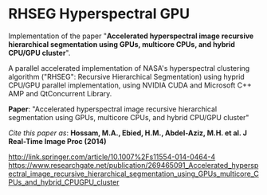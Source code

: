 # RHSEG Hyperspectral GPU
Implementation of the paper "**Accelerated hyperspectral image recursive hierarchical segmentation using GPUs, multicore CPUs, and hybrid CPU/GPU cluster**".

A parallel accelerated implementation of NASA's hyperspectral clustering algorithm ("RHSEG": Recursive Hierarchical Segmentation) using hyprid CPU/GPU parallel implementation, using NVIDIA CUDA and Microsoft C++ AMP and QtConcurrent Library.

**Paper**: "Accelerated hyperspectral image recursive hierarchical segmentation using GPUs, multicore CPUs, and hybrid CPU/GPU cluster" 

*Cite this paper as*: **Hossam, M.A., Ebied, H.M., Abdel-Aziz, M.H. et al. J Real-Time Image Proc (2014)**

http://link.springer.com/article/10.1007%2Fs11554-014-0464-4
https://www.researchgate.net/publication/269465091_Accelerated_hyperspectral_image_recursive_hierarchical_segmentation_using_GPUs_multicore_CPUs_and_hybrid_CPUGPU_cluster


